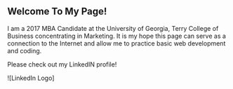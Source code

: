 ## Welcome To My Page!
I am a 2017 MBA Candidate at the University of Georgia, Terry College of Business concentrating in Marketing.
It is my hope this page can serve as a connection to the Internet and allow me to practice basic web development and coding.

Please check out my LinkedIN profile!

![LinkedIn Logo]
